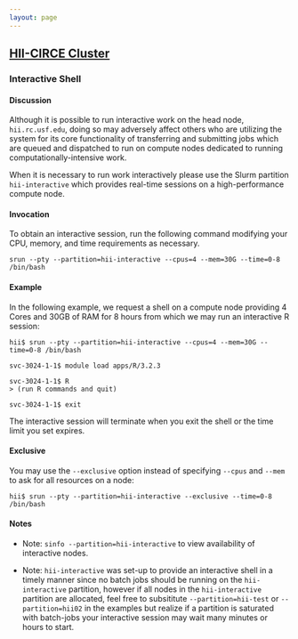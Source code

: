 ```yaml
---
layout: page
---
```


## [HII-CIRCE Cluster](../hii-circe.html)

### Interactive Shell

#### Discussion

Although it is possible to run interactive work on the head node, `hii.rc.usf.edu`,
doing so may adversely affect others who are utilizing the system for its core functionality
of transferring and submitting jobs which are queued and dispatched to run on
compute nodes dedicated to running computationally-intensive work.

When it is necessary to run work interactively please use the Slurm partition `hii-interactive` which
provides real-time sessions on a high-performance compute node.

#### Invocation

To obtain an interactive session, run the following command modifying your CPU, memory, and time requirements as necessary.

```
srun --pty --partition=hii-interactive --cpus=4 --mem=30G --time=0-8 /bin/bash
```

#### Example

In the following example, we request a shell on a compute node providing
4 Cores and 30GB of RAM for 8 hours from which we may run an interactive R session:

```
hii$ srun --pty --partition=hii-interactive --cpus=4 --mem=30G --time=0-8 /bin/bash

svc-3024-1-1$ module load apps/R/3.2.3

svc-3024-1-1$ R
> (run R commands and quit)

svc-3024-1-1$ exit
```

The interactive session will terminate when you exit the shell or the time limit you set expires.

#### Exclusive

You may use the `--exclusive` option instead of specifying `--cpus` and `--mem` to ask for all resources on a node:

```
hii$ srun --pty --partition=hii-interactive --exclusive --time=0-8 /bin/bash
```

#### Notes

- Note: `sinfo --partition=hii-interactive` to view availability of interactive nodes.

- Note: `hii-interactive` was set-up to provide an interactive shell in a timely manner since no batch jobs
should be running on the `hii-interactive` partition,
 however if all nodes in the `hii-interactive` partition are allocated, feel free to subsititute
`--partition=hii-test` or `--partition=hii02` in the examples but realize if a partition is saturated with batch-jobs
your interactive session may wait many minutes or hours to start.

